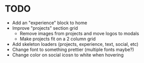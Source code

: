 # TODO

- Add an "experience" block to home
- Improve "projects" section grid
  - Remove images from projects and move logos to modals
  - Make projects fit on a 2 column grid
- Add skeleton loaders (projects, experience, text, social, etc)
- Change font to something prettier (multiple fonts maybe?)
- Change color on social icosn to white when hovering
